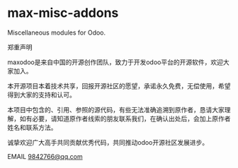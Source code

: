 # max-misc-addons
Miscellaneous modules for Odoo.

郑重声明

maxodoo是来自中国的开源创作团队，致力于开发odoo平台的开源软件，欢迎大家加入。

本开源项目本着技术共享，回报开源社区的愿望，承诺永久免费，无偿使用，希望得到大家的支持和认可。

本项目中包含的、引用、参照的源代码，有些无法准确追溯到原作者，恳请大家理解，如有必要，请知道原作者线索的朋友联系我们，在确认出处后，会加上原作者姓名和联系方法。

诚挚欢迎广大高手共同贡献优秀代码，共同推动odoo开源社区发展进步。

EMAIL 9842766@qq.com
